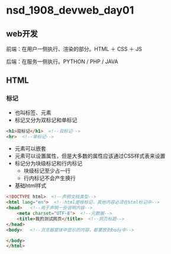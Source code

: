 # nsd_1908_devweb_day01

## web开发

前端：在用户一侧执行、渲染的部分。HTML ＋ CSS ＋ JS

后端：在服务一侧执行。PYTHON / PHP / JAVA

## HTML

### 标记

- 也叫标签、元素
- 标记又分为双标记和单标记

```html
<h1>双标记</h1>  <!--双标记-->
<hr>  <!--单标记-->
```

- 元素可以嵌套
- 元素可以设置属性，但是大多数的属性应该通过CSS样式表来设置
- 标记分为块级标记和行内标记
  - 块级标记至少占一行
  - 行内标记不会产生换行
- 基础html样式

```html
<!DOCTYPE html>  <!--声明文档类型-->
<html lang="en">  <!--html是根标记，其他内容必须在html标记中-->
<head>   <!--用于声明一些说明内容-->
    <meta charset="UTF-8">  <!--元数据-->
    <title>我的测试网页</title>  <!--网页标题-->
</head>
<body>   <!--浏览器窗体中显示的内容，都要放到body中-->

</body>
</html>
```







